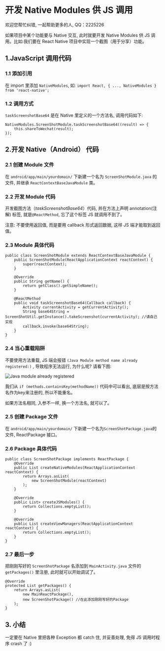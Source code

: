 # 开发 Native Modules 供 JS 调用

欢迎您帮忙纠错, 一起帮助更多的人, QQ：2225226

如果项目中某个功能要与 Native 交互, 此时就要开发 Native Modules 供 JS 调用。比如:我们要在 React Native 项目中实现一个截图（用于分享）功能。

## 1.JavaScript 调用代码
### 1.1 添加引用
在 import 里添加 `NativeModules`, 如: `import React, { ..., NativeModules } from 'react-native';`

### 1.2 调用方式
`taskScreenshotBase64` 是在 Native 里定义的一个方法名, 调用代码如下:

<pre><code>NativeModules.ScreenShotModule.taskScreenshotBase64((result) => {
    this.shareToWechat(result);
});</code></pre>

## 2.开发 Native（Android） 代码
### 2.1 创建 Module 文件
在 `android/app/main/yourdomain/` 下新建一个名为 `ScreenShotModule.java` 的文件, 并继承 `ReactContextBaseJavaModule` 类。

### 2.2 开发 Module 代码
开发截图方法（_taskScreenshotBase64_）代码, 并在方法上声明 annotation(注解) 标签, 就是`@ReactMethod`, 忘了这个标签 JS 就调用不到了。

注意: 不要使用返回值, 而是要用 callback 形式返回数据, 这样 JS 端才能取到返回值。

### 2.3 Module 具体代码
<pre><code>public class ScreenShotModule extends ReactContextBaseJavaModule {
    public ScreenShotModule(ReactApplicationContext reactContext) {
        super(reactContext);
    }

    @Override
    public String getName() {
        return getClass().getSimpleName();
    }

    @ReactMethod
    public void taskScreenshotBase64(Callback callback) {
        Activity currentActivity = getCurrentActivity();
        String base64String = ScreenShotUtil.getInstance().takeScreenshot(currentActivity); //请自己实现
        callback.invoke(base64String);
    }
}</code></pre>

### 2.4 当心重载陷阱
不要使用方法重载, JS 端会报错 `(Java Module method name already registered:)` , 导致程序无法运行, 为什么呢? 请看下图:

![Java module already registered](https://raw.githubusercontent.com/Kennytian/learning-react-native/master/images/java_module_already_registered.jpeg)

我们从 `if (methods.containsKey(methodName))` 代码中可以看出, 底层是按方法名作为key来注册的, 所以不能重名。

如果方法名相同, 入参不一样, 换一个方法名, 就可以了。

### 2.5 创建 Package 文件
在 `android/app/main/yourdomain/` 下新建一个名为`ScreenShotPackage.java`的文件,  ReactPackage 接口。

### 2.6 Package 具体代码
<pre><code>public class ScreenShotPackage implements ReactPackage {
    @Override
    public List<NativeModule> createNativeModules(ReactApplicationContext reactContext) {
        return Arrays.<NativeModule>asList(
            new ScreenShotModule(reactContext)
        );
    }

    @Override
    public List<Class<? extends JavaScriptModule>> createJSModules() {
        return Collections.emptyList();
    }

    @Override
    public List<ViewManager> createViewManagers(ReactApplicationContext reactContext) {
        return Collections.emptyList();
    }
}</code></pre>

### 2.7 最后一步
把刚刚写好的 `ScreenShotPackage` 名添加到 `MainActivity.java` 文件的 `getPackages()` 里注册, 此时就可以开始调试了。
<pre><code>@Override
protected List<ReactPackage> getPackages() {
    return Arrays.<ReactPackage>asList(
        new MainReactPackage(),
        new ScreenShotPackage() //在此添加刚刚写好的Package
    );
}</code></pre>


## 3. 小结
一定要在 Native 里把各种 Exception 都 catch 住, 并妥善处理, 免得 JS 调用时程序 crash 了 :)